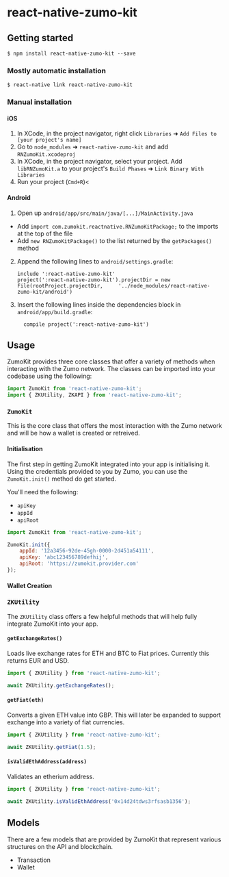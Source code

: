 
# react-native-zumo-kit

## Getting started

`$ npm install react-native-zumo-kit --save`

### Mostly automatic installation

`$ react-native link react-native-zumo-kit`

### Manual installation


#### iOS

1. In XCode, in the project navigator, right click `Libraries` ➜ `Add Files to [your project's name]`
2. Go to `node_modules` ➜ `react-native-zumo-kit` and add `RNZumoKit.xcodeproj`
3. In XCode, in the project navigator, select your project. Add `libRNZumoKit.a` to your project's `Build Phases` ➜ `Link Binary With Libraries`
4. Run your project (`Cmd+R`)<

#### Android

1. Open up `android/app/src/main/java/[...]/MainActivity.java`
  - Add `import com.zumokit.reactnative.RNZumoKitPackage;` to the imports at the top of the file
  - Add `new RNZumoKitPackage()` to the list returned by the `getPackages()` method
2. Append the following lines to `android/settings.gradle`:
  	```
  	include ':react-native-zumo-kit'
  	project(':react-native-zumo-kit').projectDir = new File(rootProject.projectDir, 	'../node_modules/react-native-zumo-kit/android')
  	```
3. Insert the following lines inside the dependencies block in `android/app/build.gradle`:
  	```
      compile project(':react-native-zumo-kit')
  	```

## Usage

ZumoKit provides three core classes that offer a variety of methods when interacting with the Zumo network. The classes can be imported into your codebase using the following:

```javascript
import ZumoKit from 'react-native-zumo-kit';
import { ZKUtility, ZKAPI } from 'react-native-zumo-kit';
```

### `ZumoKit`

This is the core class that offers the most interaction with the Zumo network and will be how a wallet is created or retreived.

#### Initialisation

The first step in getting ZumoKit integrated into your app is initialising it. Using the credentials provided to you by Zumo, you can use the `ZumoKit.init()` method do get started.

You'll need the following:

- `apiKey`
- `appId`
- `apiRoot`

```javascript
import ZumoKit from 'react-native-zumo-kit';

ZumoKit.init({
	appId: '12a3456-92de-45gh-0000-2d451a54111',
	apiKey: 'abc123456789defhij',
	apiRoot: 'https://zumokit.provider.com'
});
```

#### Wallet Creation

### `ZKUtility`

The `ZKUtility` class offers a few helpful methods that will help fully integrate ZumoKit into your app.

#### `getExchangeRates()`

Loads live exchange rates for ETH and BTC to Fiat prices. Currently this returns EUR and USD.

```js
import { ZKUtility } from 'react-native-zumo-kit';

await ZKUtility.getExchangeRates();
```

#### `getFiat(eth)`

Converts a given ETH value into GBP. This will later be expanded to support exchange into a variety of fiat currencies.

```js
import { ZKUtility } from 'react-native-zumo-kit';

await ZKUtility.getFiat(1.5);
```

#### `isValidEthAddress(address)`

Validates an etherium address.

```js
import { ZKUtility } from 'react-native-zumo-kit';

await ZKUtility.isValidEthAddress('0x14d24tdws3rfsasb1356');
```

## Models

There are a few models that are provided by ZumoKit that represent various structures on the API and blockchain.

- Transaction
- Wallet